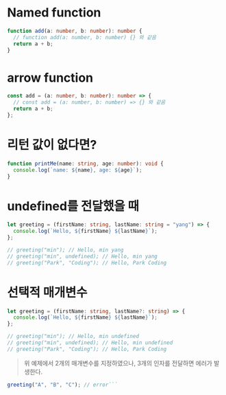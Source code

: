 # Named function

```ts
function add(a: number, b: number): number {
  // function add(a: number, b: number) {} 와 같음
  return a + b;
}
```

# arrow function

```ts
const add = (a: number, b: number): number => {
  // const add = (a: number, b: number) => {} 와 같음
  return a + b;
};
```

# 리턴 값이 없다면?

```ts
function printMe(name: string, age: number): void {
  console.log(`name: ${name}, age: ${age}`);
}
```

# undefined를 전달했을 때

```ts
let greeting = (firstName: string, lastName: string = "yang") => {
  console.log(`Hello, ${firstName} ${lastName}`);
};

// greeting("min"); // Hello, min yang
// greeting("min", undefined); // Hello, min yang
// greeting("Park", "Coding"); // Hello, Park Coding
```

# 선택적 매개변수

```ts
let greeting = (firstName: string, lastName?: string) => {
  console.log(`Hello, ${firstName} ${lastName}`);
};

// greeting("min"); // Hello, min undefined
// greeting("min", undefined); // Hello, min undefined
// greeting("Park", "Coding"); // Hello, Park Coding
```

> 위 예제에서 2개의 매개변수를 지정하였으나, 3개의 인자를 전달하면 에러가 발생한다.

````ts
greeting("A", "B", "C"); // error```
````
